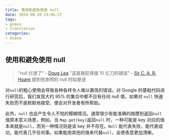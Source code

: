 ```yaml
---
title: 使用和避免使用 null
date: 2019-08-20 23:05:17
tags:
- guava
- translation
categories:
- Guava
---
```


## 使用和避免使用 null
> "null 烂透了“ - [Doug Lea](http://en.wikipedia.org/wiki/Doug_Lea)
> "这是我犯得值 10 亿刀的错误" - [Sir C. A. R. Hoare](http://en.wikipedia.org/wiki/C._A._R._Hoare) 提到他发明的 null 时如是说

对`null`的粗心使用会导致各种各样令人难以置信的错误。对 Google 的基础代码进行研究后，我们发现大约 95% 的集合中都不应有任何 null 值，如果对 `null` 快速失败而不是默默地接受，便会对开发者有所帮助。

此外，`null` 也会产生令人不悦的模糊情况。通常很少有能准确的揣摩到返回`null`值原本意义场景，例如，当 `Map.get(key)`返回`null` 时，一种可能是 key 对应的值本来就是`null`，而另一种情况则是该 key 并不存在。`Null` 能代表失败，能代表成功，能代表几乎任何事。如果能用其他的值来代替`null`，会使表意更加清晰。

